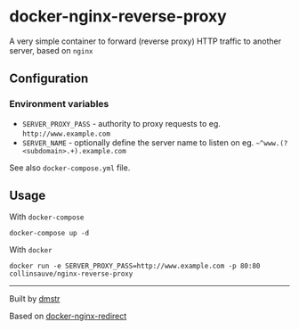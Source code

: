 # docker-nginx-reverse-proxy

A very simple container to forward (reverse proxy) HTTP traffic to another server, based on `nginx`

## Configuration

### Environment variables

- `SERVER_PROXY_PASS` - authority to proxy requests to eg. `http://www.example.com`
- `SERVER_NAME` - optionally define the server name to listen on eg. `~^www.(?<subdomain>.+).example.com`

See also `docker-compose.yml` file.

## Usage

With `docker-compose`

    docker-compose up -d
    
With `docker`    

    docker run -e SERVER_PROXY_PASS=http://www.example.com -p 80:80 collinsauve/nginx-reverse-proxy

---

Built by [dmstr](http://diemeisterei.de)

Based on [docker-nginx-redirect](https://github.com/schmunk42/docker-nginx-redirect)
